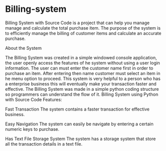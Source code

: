 # Billing-system

Billing System with Source Code is a project that can help you manage manage and calculate the total purchase item. The purpose of the system is to efficiently manage the billing of customer items and calculate an accurate purchase.

About the System

The Billing System was created in a simple windowed console application, the user openly access the features of he system without using a user login information. The user can must enter the customer name first in order to purchase an item. After entering then name customer must select an item in he menu option to proceed. This system is very helpful to a person who has a enterprise business this will eventually make your transaction faster and effective. The Billing System was made in a simple python coding structure so programmers can understand the flow of it.
Billing System using Python with Source Code Features:

Fast Transaction
The system contains a faster transaction for effective business.

Easy Navigation
The system can easily be navigate by entering a certain numeric keys to purchase.

Has Text File Storage System
The system has a storage system that store all the transaction details in a text file.
